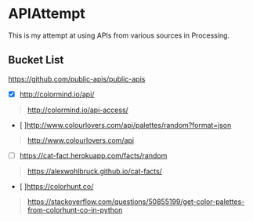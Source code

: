 # APIAttempt

This is my attempt at using APIs from various sources in Processing.

## Bucket List

<https://github.com/public-apis/public-apis>

- [X] <http://colormind.io/api/>

> <http://colormind.io/api-access/>

- [ ]<http://www.colourlovers.com/api/palettes/random?format=json>

> <http://www.colourlovers.com/api>

- [ ] <https://cat-fact.herokuapp.com/facts/random>

> <https://alexwohlbruck.github.io/cat-facts/>

- [ ]<https://colorhunt.co/>

> <https://stackoverflow.com/questions/50855199/get-color-palettes-from-colorhunt-co-in-python>
